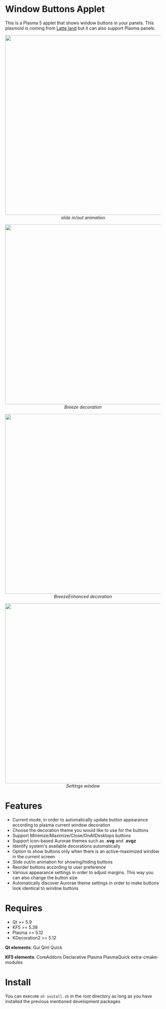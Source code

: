 # Window Buttons Applet

This is a Plasma 5 applet that shows window buttons in your panels. This plasmoid is coming from [Latte land](https://phabricator.kde.org/source/latte-dock/repository/master/) but it can also support Plasma panels.

<p align="center">
<img src="https://i.imgur.com/4FItfte.gif" width="580"><br/>
<i>slide in/out animation</i>
</p>

<p align="center">
<img src="https://i.imgur.com/70qeMME.png" width="580"><br/>
<i>Breeze decoration</i>
</p>

<p align="center">
<img src="https://i.imgur.com/uEen6P0.png" width="580"><br/>
<i>BreezeEnhanced decoration</i>
</p>

<p align="center">
<img src="https://i.imgur.com/x3Fac7Y.png" width="580"><br/>
<i>Settings window</i>
</p>

# Features

- Current mode, in order to automatically update button appearance according to plasma current window decoration
- Choose the decoration theme you would like to use for the buttons
- Support Minimize/Maximize/Close/OnAllDesktops buttons
- Support icon-based Aurorae themes such as **.svg** and **.svgz** 
- Identify system's available decorations automatically
- Option to show buttons only when there is an active-maximized window in the current screen
- Slide out/in animation for showing/hiding buttons
- Reorder buttons according to user preference
- Various appearance settings in order to adjust margins. This way you can also change the button size
- Automatically discover Aurorae theme settings in order to make buttons look identical to window buttons

# Requires

- Qt >= 5.9
- KF5 >= 5.38
- Plasma >= 5.12
- KDecoration2 >= 5.12

**Qt elements**: Gui Qml Quick

**KF5 elements**: CoreAddons Declarative Plasma PlasmaQuick extra-cmake-modules


# Install

You can execute `sh install.sh` in the root directory as long as you have installed the previous mentioned development packages
